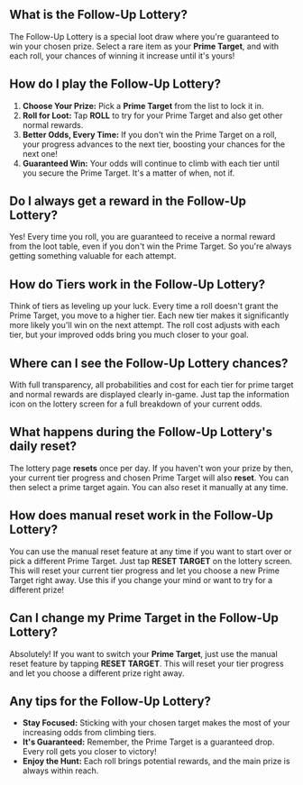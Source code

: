 ## What is the Follow-Up Lottery?
The Follow-Up Lottery is a special loot draw where you're guaranteed to win your chosen prize. Select a rare item as your **Prime Target**, and with each roll, your chances of winning it increase until it's yours!

## How do I play the Follow-Up Lottery?
1. **Choose Your Prize:** Pick a **Prime Target** from the list to lock it in. 
2. **Roll for Loot:** Tap **ROLL** to try for your Prime Target and also get other normal rewards.
3. **Better Odds, Every Time:** If you don't win the Prime Target on a roll, your progress advances to the next tier, boosting your chances for the next one!
4. **Guaranteed Win:** Your odds will continue to climb with each tier until you secure the Prime Target. It's a matter of when, not if.

## Do I always get a reward in the Follow-Up Lottery?
Yes! Every time you roll, you are guaranteed to receive a normal reward from the loot table, even if you don't win the Prime Target. So you're always getting something valuable for each attempt.

## How do Tiers work in the Follow-Up Lottery?
Think of tiers as leveling up your luck. Every time a roll doesn't grant the Prime Target, you move to a higher tier. Each new tier makes it significantly more likely you'll win on the next attempt. The roll cost adjusts with each tier, but your improved odds bring you much closer to your goal.

## Where can I see the Follow-Up Lottery chances?
With full transparency, all probabilities and cost for each tier for prime target and normal rewards are displayed clearly in-game. Just tap the information icon on the lottery screen for a full breakdown of your current odds.

## What happens during the Follow-Up Lottery's daily reset?
The lottery page **resets** once per day. If you haven't won your prize by then, your current tier progress and chosen Prime Target will also **reset**. You can then select a prime target again. You can also reset it manually at any time.

## How does manual reset work in the Follow-Up Lottery?
You can use the manual reset feature at any time if you want to start over or pick a different Prime Target. Just tap **RESET TARGET** on the lottery screen. This will reset your current tier progress and let you choose a new Prime Target right away. Use this if you change your mind or want to try for a different prize!

## Can I change my Prime Target in the Follow-Up Lottery?
Absolutely! If you want to switch your **Prime Target**, just use the manual reset feature by tapping **RESET TARGET**. This will reset your tier progress and let you choose a different prize right away.

## Any tips for the Follow-Up Lottery?
- **Stay Focused:** Sticking with your chosen target makes the most of your increasing odds from climbing tiers.
- **It's Guaranteed:** Remember, the Prime Target is a guaranteed drop. Every roll gets you closer to victory!
- **Enjoy the Hunt:** Each roll brings potential rewards, and the main prize is always within reach.
